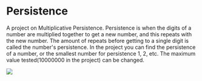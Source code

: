 # Persistence
A project on Multiplicative Persistence. 
Persistence is when the digits of a number are multiplied together to get a new number, and this repeats with the new number. The amount of repeats before getting to a single digit is called the number's persistence. 
In the project you can find the persistence of a number, or the smallest number for persistence 1, 2, etc. The maximum value tested(10000000 in the project) can be changed.

![](https://view-counter.tobyhagan.com/?user=ShashCode2348/Persistence)

